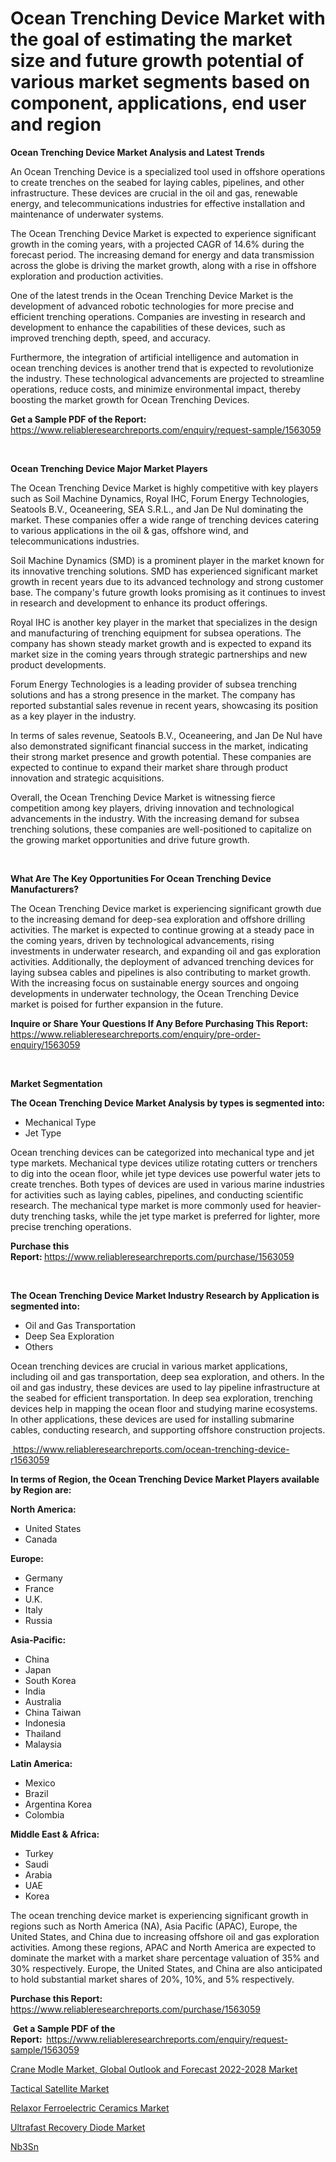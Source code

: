 <p><h1>Ocean Trenching Device Market with the goal of estimating the market size and future growth potential of various market segments based on component, applications, end user and region</h1></p><p><strong>Ocean Trenching Device Market Analysis and Latest Trends</strong></p>
<p><p>An Ocean Trenching Device is a specialized tool used in offshore operations to create trenches on the seabed for laying cables, pipelines, and other infrastructure. These devices are crucial in the oil and gas, renewable energy, and telecommunications industries for effective installation and maintenance of underwater systems.</p><p>The Ocean Trenching Device Market is expected to experience significant growth in the coming years, with a projected CAGR of 14.6% during the forecast period. The increasing demand for energy and data transmission across the globe is driving the market growth, along with a rise in offshore exploration and production activities.</p><p>One of the latest trends in the Ocean Trenching Device Market is the development of advanced robotic technologies for more precise and efficient trenching operations. Companies are investing in research and development to enhance the capabilities of these devices, such as improved trenching depth, speed, and accuracy.</p><p>Furthermore, the integration of artificial intelligence and automation in ocean trenching devices is another trend that is expected to revolutionize the industry. These technological advancements are projected to streamline operations, reduce costs, and minimize environmental impact, thereby boosting the market growth for Ocean Trenching Devices.</p></p>
<p><strong>Get a Sample PDF of the Report:&nbsp;</strong> <a href="https://www.reliableresearchreports.com/enquiry/request-sample/1563059">https://www.reliableresearchreports.com/enquiry/request-sample/1563059</a></p>
<p>&nbsp;</p>
<p><strong>Ocean Trenching Device Major Market Players</strong></p>
<p><p>The Ocean Trenching Device Market is highly competitive with key players such as Soil Machine Dynamics, Royal IHC, Forum Energy Technologies, Seatools B.V., Oceaneering, SEA S.R.L., and Jan De Nul dominating the market. These companies offer a wide range of trenching devices catering to various applications in the oil & gas, offshore wind, and telecommunications industries.</p><p>Soil Machine Dynamics (SMD) is a prominent player in the market known for its innovative trenching solutions. SMD has experienced significant market growth in recent years due to its advanced technology and strong customer base. The company's future growth looks promising as it continues to invest in research and development to enhance its product offerings.</p><p>Royal IHC is another key player in the market that specializes in the design and manufacturing of trenching equipment for subsea operations. The company has shown steady market growth and is expected to expand its market size in the coming years through strategic partnerships and new product developments.</p><p>Forum Energy Technologies is a leading provider of subsea trenching solutions and has a strong presence in the market. The company has reported substantial sales revenue in recent years, showcasing its position as a key player in the industry.</p><p>In terms of sales revenue, Seatools B.V., Oceaneering, and Jan De Nul have also demonstrated significant financial success in the market, indicating their strong market presence and growth potential. These companies are expected to continue to expand their market share through product innovation and strategic acquisitions.</p><p>Overall, the Ocean Trenching Device Market is witnessing fierce competition among key players, driving innovation and technological advancements in the industry. With the increasing demand for subsea trenching solutions, these companies are well-positioned to capitalize on the growing market opportunities and drive future growth.</p></p>
<p>&nbsp;</p>
<p><strong>What Are The Key Opportunities For Ocean Trenching Device Manufacturers?</strong></p>
<p><p>The Ocean Trenching Device market is experiencing significant growth due to the increasing demand for deep-sea exploration and offshore drilling activities. The market is expected to continue growing at a steady pace in the coming years, driven by technological advancements, rising investments in underwater research, and expanding oil and gas exploration activities. Additionally, the deployment of advanced trenching devices for laying subsea cables and pipelines is also contributing to market growth. With the increasing focus on sustainable energy sources and ongoing developments in underwater technology, the Ocean Trenching Device market is poised for further expansion in the future.</p></p>
<p><strong>Inquire or Share Your Questions If Any Before Purchasing This Report:</strong> <a href="https://www.reliableresearchreports.com/enquiry/pre-order-enquiry/1563059">https://www.reliableresearchreports.com/enquiry/pre-order-enquiry/1563059</a></p>
<p>&nbsp;</p>
<p><strong>Market Segmentation</strong></p>
<p><strong>The Ocean Trenching Device Market Analysis by types is segmented into:</strong></p>
<p><ul><li>Mechanical Type</li><li>Jet Type</li></ul></p>
<p><p>Ocean trenching devices can be categorized into mechanical type and jet type markets. Mechanical type devices utilize rotating cutters or trenchers to dig into the ocean floor, while jet type devices use powerful water jets to create trenches. Both types of devices are used in various marine industries for activities such as laying cables, pipelines, and conducting scientific research. The mechanical type market is more commonly used for heavier-duty trenching tasks, while the jet type market is preferred for lighter, more precise trenching operations.</p></p>
<p><strong>Purchase this Report:&nbsp;</strong><a href="https://www.reliableresearchreports.com/purchase/1563059">https://www.reliableresearchreports.com/purchase/1563059</a></p>
<p>&nbsp;</p>
<p><strong>The Ocean Trenching Device Market Industry Research by Application is segmented into:</strong></p>
<p><ul><li>Oil and Gas Transportation</li><li>Deep Sea Exploration</li><li>Others</li></ul></p>
<p><p>Ocean trenching devices are crucial in various market applications, including oil and gas transportation, deep sea exploration, and others. In the oil and gas industry, these devices are used to lay pipeline infrastructure at the seabed for efficient transportation. In deep sea exploration, trenching devices help in mapping the ocean floor and studying marine ecosystems. In other applications, these devices are used for installing submarine cables, conducting research, and supporting offshore construction projects.</p></p>
<p><a href="https://www.reliableresearchreports.com/ocean-trenching-device-r1563059">&nbsp;https://www.reliableresearchreports.com/ocean-trenching-device-r1563059</a></p>
<p><strong>In terms of Region, the Ocean Trenching Device Market Players available by Region are:</strong></p>
<p>
    <p> <strong> North America: </strong>
        <ul>
            <li>United States</li>
            <li>Canada</li>
        </ul>
        </p> 
    <p> <strong> Europe: </strong>
        <ul>
            <li>Germany</li>
            <li>France</li>
            <li>U.K.</li>
            <li>Italy</li>
            <li>Russia</li>
        </ul>
        </p> 
    <p> <strong> Asia-Pacific: </strong>
        <ul>
            <li>China</li>
            <li>Japan</li>
            <li>South Korea</li>
            <li>India</li>
            <li>Australia</li>
            <li>China Taiwan</li>
            <li>Indonesia</li>
            <li>Thailand</li>
            <li>Malaysia</li>
        </ul>
        </p> 
    <p> <strong> Latin America: </strong>
        <ul>
            <li>Mexico</li>
            <li>Brazil</li>
            <li>Argentina Korea</li>
            <li>Colombia</li>
        </ul>
        </p> 
    <p> <strong> Middle East & Africa: </strong>
        <ul>
            <li>Turkey</li>
            <li>Saudi</li>
            <li>Arabia</li>
            <li>UAE</li>
            <li>Korea</li>
        </ul>
    </p>
    </p>
<p><p>The ocean trenching device market is experiencing significant growth in regions such as North America (NA), Asia Pacific (APAC), Europe, the United States, and China due to increasing offshore oil and gas exploration activities. Among these regions, APAC and North America are expected to dominate the market with a market share percentage valuation of 35% and 30% respectively. Europe, the United States, and China are also anticipated to hold substantial market shares of 20%, 10%, and 5% respectively.</p></p>
<p><strong>Purchase this Report: </strong><a href="https://www.reliableresearchreports.com/purchase/1563059">https://www.reliableresearchreports.com/purchase/1563059</a></p>
<p>&nbsp;<strong>Get a Sample PDF of the Report:&nbsp;&nbsp;</strong><a href="https://www.reliableresearchreports.com/enquiry/request-sample/1563059">https://www.reliableresearchreports.com/enquiry/request-sample/1563059</a></p>
<p><strong></strong></p>
<p><p><a href="https://medium.com/@breanakozey2023/strategic-insights-into-global-crane-modle-market-global-outlook-and-forecast-2022-2028-market-7750ee806a11">Crane Modle Market, Global Outlook and Forecast 2022-2028 Market</a></p><p><a href="https://github.com/cheribeninsig/Market-Research-Report-List-1/blob/main/tactical-satellite-market.md">Tactical Satellite Market</a></p><p><a href="https://www.linkedin.com/pulse/relaxor-ferroelectric-ceramics-market-research-report-includes-z32lf">Relaxor Ferroelectric Ceramics Market</a></p><p><a href="https://issuu.com/reportprime-2/docs/ultrafast-recovery-diode-market-size-2030.pptx">Ultrafast Recovery Diode Market</a></p><p><a href="https://medium.com/@adsogvwv75/2024%EB%85%84%EB%B6%80%ED%84%B0-2031%EB%85%84%EA%B9%8C%EC%A7%80-nb3sn-%EC%8B%9C%EC%9E%A5-%EC%A0%84%EB%A7%9D-%EB%B0%8F-%EC%98%88%EC%B8%A1-43f08b1922b5">Nb3Sn</a></p></p>
